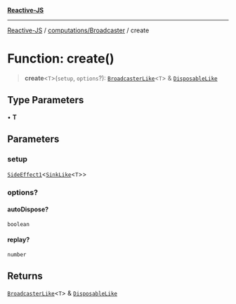 [**Reactive-JS**](../../../README.md)

***

[Reactive-JS](../../../README.md) / [computations/Broadcaster](../README.md) / create

# Function: create()

> **create**\<`T`\>(`setup`, `options`?): [`BroadcasterLike`](../../interfaces/BroadcasterLike.md)\<`T`\> & [`DisposableLike`](../../../utils/interfaces/DisposableLike.md)

## Type Parameters

• **T**

## Parameters

### setup

[`SideEffect1`](../../../functions/type-aliases/SideEffect1.md)\<[`SinkLike`](../../../utils/interfaces/SinkLike.md)\<`T`\>\>

### options?

#### autoDispose?

`boolean`

#### replay?

`number`

## Returns

[`BroadcasterLike`](../../interfaces/BroadcasterLike.md)\<`T`\> & [`DisposableLike`](../../../utils/interfaces/DisposableLike.md)
